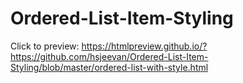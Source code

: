 # Ordered-List-Item-Styling

Click to preview: https://htmlpreview.github.io/?https://github.com/hsjeevan/Ordered-List-Item-Styling/blob/master/ordered-list-with-style.html
